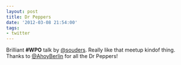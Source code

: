 ```yaml
---
layout: post
title: Dr Peppers
date: '2012-03-08 21:54:00'
tags:
- twitter
---
```


Brilliant __#WPO__ talk by [@souders](http://twitter.com/souders). Really like that meetup kindof thing. Thanks to [@AhoyBerlin](http://twitter.com/AhoyBerlin) for all the Dr Peppers!